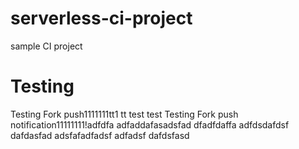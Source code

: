 # serverless-ci-project
sample CI project

# Testing
Testing Fork push1111111tt1
tt
test
test
Testing Fork push notification11111111!adfdfa
adfaddafasadsfad
dfadfdaffa
adfdsdafdsf
dafdasfad
adsfafadfadsf
adfadsf
dafdsfasd

